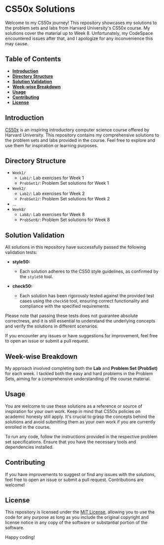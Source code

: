 # **CS50x Solutions**

Welcome to my CS50x journey! This repository showcases my solutions to the problem sets and labs from Harvard University's CS50x course. My solutions cover the material up to Week 8. Unfortunately, my CodeSpace encountered issues after that, and I apologize for any inconvenience this may cause.

## **Table of Contents**

- [**Introduction**](#introduction)
- [**Directory Structure**](#directory-structure)
- [**Solution Validation**](#solution-validation)
- [**Week-wise Breakdown**](#week-wise-breakdown)
- [**Usage**](#usage)
- [**Contributing**](#contributing)
- [**License**](#license)

## **Introduction**

[CS50x](https://cs50.harvard.edu/x/2022/) is an inspiring introductory computer science course offered by Harvard University. This repository contains my comprehensive solutions to the problem sets and labs provided in the course. Feel free to explore and use them for inspiration or learning purposes.

## **Directory Structure**

- `Week1/`
  - `Lab1/`: Lab exercises for Week 1
  - `ProbSet1/`: Problem Set solutions for Week 1
- `Week2/`
  - `Lab2/`: Lab exercises for Week 2
  - `ProbSet2/`: Problem Set solutions for Week 2
- ...
- `Week8/`
  - `Lab8/`: Lab exercises for Week 8
  - `ProbSet8/`: Problem Set solutions for Week 8

## **Solution Validation**

All solutions in this repository have successfully passed the following validation tests:

- **style50:**
  - Each solution adheres to the CS50 style guidelines, as confirmed by the `style50` tool.

- **check50:**
  - Each solution has been rigorously tested against the provided test cases using the `check50` tool, ensuring correct functionality and compliance with the specified requirements.

Please note that passing these tests does not guarantee absolute correctness, and it is still essential to understand the underlying concepts and verify the solutions in different scenarios.

If you encounter any issues or have suggestions for improvement, feel free to open an issue or submit a pull request.

## **Week-wise Breakdown**

My approach involved completing both the **Lab** and **Problem Set (ProbSet)** for each week. I tackled both the easy and hard problems in the Problem Sets, aiming for a comprehensive understanding of the course material.

## **Usage**

You are welcome to use these solutions as a reference or source of inspiration for your own work. Keep in mind that CS50x policies on academic honesty still apply. It's crucial to grasp the concepts behind the solutions and avoid submitting them as your own work if you are currently enrolled in the course.

To run any code, follow the instructions provided in the respective problem set specifications. Ensure that you have the necessary tools and dependencies installed.

## **Contributing**

If you have improvements to suggest or find any issues with the solutions, feel free to open an issue or submit a pull request. Contributions are welcome!

## **License**

This repository is licensed under the [MIT License](LICENSE), allowing you to use the code for any purpose as long as you include the original copyright and license notice in any copy of the software or substantial portion of the software.

Happy coding!

